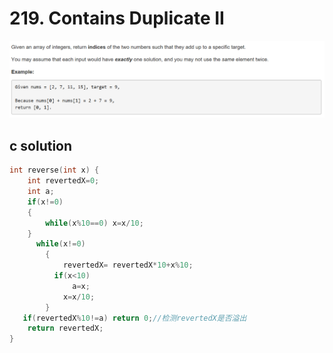 # 219. Contains Duplicate II
<img src="https://github.com/vampire1996/-leetcode/blob/master/Problems/1-100/1.TwoSum/problem.png "/>

## c solution
```c
int reverse(int x) {
    int revertedX=0;
    int a;
    if(x!=0)
    {
        while(x%10==0) x=x/10;
    } 
      while(x!=0)
        {
            revertedX= revertedX*10+x%10;
          if(x<10)
              a=x;
            x=x/10;
        } 
   if(revertedX%10!=a) return 0;//检测revertedX是否溢出
    return revertedX;
}
```
